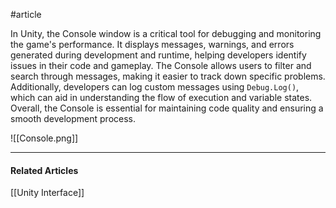 #article

In Unity, the Console window is a critical tool for debugging and monitoring the game's performance. It displays messages, warnings, and errors generated during development and runtime, helping developers identify issues in their code and gameplay. The Console allows users to filter and search through messages, making it easier to track down specific problems. Additionally, developers can log custom messages using `Debug.Log()`, which can aid in understanding the flow of execution and variable states. Overall, the Console is essential for maintaining code quality and ensuring a smooth development process.

![[Console.png]]

---
#### Related Articles
[[Unity Interface]]
